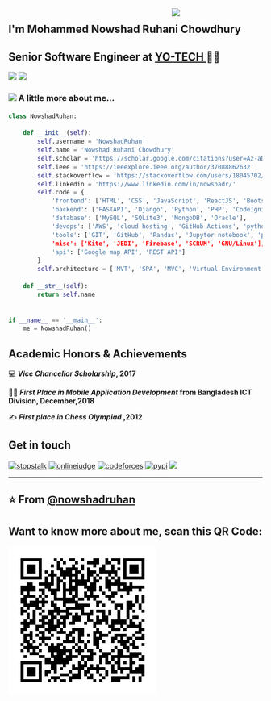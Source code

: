 <img align='right' src="https://media.giphy.com/media/M9gbBd9nbDrOTu1Mqx/giphy.gif" width="180">

##  I'm Mohammed Nowshad Ruhani Chowdhury
## Senior Software Engineer at <a href="https://www.yotech.ltd/" > YO-TECH </a> 👨‍💻

[![](https://img.shields.io/badge/LinkedIn-nowshadruhan-blue)](https://www.linkedin.com/in/nowshadr/)
[![](https://img.shields.io/badge/Gmail-nowshad.cse@gmail.com-red)](mailto:nowshad.cse@gmail.com)


### <img src="https://media.giphy.com/media/VgCDAzcKvsR6OM0uWg/giphy.gif" width="50"> A little more about me...  

```python
class NowshadRuhan:

    def __init__(self):
        self.username = 'NowshadRuhan'
        self.name = 'Nowshad Ruhani Chowdhury'
        self.scholar = 'https://scholar.google.com/citations?user=Az-aDkAAAAAJ&hl=en'
        self.ieee = 'https://ieeexplore.ieee.org/author/37088862632'
        self.stackoverflow = 'https://stackoverflow.com/users/18045702/nowshad-ruhani-chowdhury'
        self.linkedin = 'https://www.linkedin.com/in/nowshadr/'
        self.code = {
            'frontend': ['HTML', 'CSS', 'JavaScript', 'ReactJS', 'Bootstrap4', 'Ajax'],
            'backend': ['FASTAPI', 'Django', 'Python', 'PHP', 'CodeIgniter', 'Laravel', 'Node.JS', 'Java'],
            'database': ['MySQL', 'SQLite3', 'MongoDB', 'Oracle'],
            'devops': ['AWS', 'cloud hosting', 'GitHub Actions', 'pythonanywhere', 'GoDaddy', 'SiteGround', 'Share-Hosting'],
            'tools': ['GIT', 'GitHub', 'Pandas', 'Jupyter notebook', 'pythonista, 'atom', 'numpy', 'scipy'],
            'misc': ['Kite', 'JEDI', 'Firebase', 'SCRUM', 'GNU/Linux'],
            'api': ['Google map API', 'REST API']
        }
        self.architecture = ['MVT', 'SPA', 'MVC', 'Virtual-Environment', 'Serverless', 'microservices']

    def __str__(self):
        return self.name


if __name__ == '__main__':
    me = NowshadRuhan()


```
## Academic Honors & Achievements
:computer: **_Vice_ _Chancellor_ _Scholarship_, 2017** 

👨‍💻 **_First_ _Place_ _in_ _Mobile_ _Application_ _Development_ from Bangladesh ICT Division, December,2018** 

:writing_hand: **_First_ _place_ _in_ _Chess_ _Olympiad_ ,2012**




## Get in touch

[![stopstalk](https://img.shields.io/badge/stopstalk-nowshadruhan-green)](https://www.stopstalk.com/user/profile/Nowshad_Ruhan)
[![onlinejudge](https://img.shields.io/badge/onlinejudge-nowshadruhan-blue)](https://uhunt.onlinejudge.org/id/853105)
[![codeforces](https://img.shields.io/badge/codeforces-nowshadruhan-purple)](https://codeforces.com/profile/n_ruhan)
[![pypi](https://img.shields.io/badge/pypi-nowshadruhan-Lemon)](https://pypi.org/user/NowshadRuhan/)
[![](https://img.shields.io/badge/Gmail-nowshad.cse@gmail.com-red)](mailto:nowshad.cse@gmail.com)


---
⭐️ From [@nowshadruhan](https://github.com/NowshadRuhan)
---

## Want to know more about me, scan this QR Code:

![MyQR-Code](https://github.com/NowshadRuhan/QR-Code-With-Python/blob/main/mycode.png?raw=true) 

